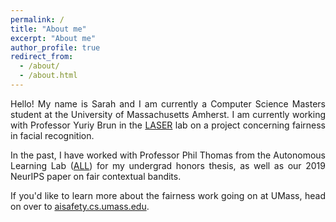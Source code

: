 ```yaml
---
permalink: /
title: "About me"
excerpt: "About me"
author_profile: true
redirect_from: 
  - /about/
  - /about.html
---
```


<div style="text-align: justify">

Hello! My name is Sarah and I am currently a Computer Science Masters student at the University of Massachusetts Amherst. I am currently working with Professor Yuriy Brun in the [LASER](http://laser.cs.umass.edu/ "LASER") lab on a project concerning fairness in facial recognition.

In the past, I have worked with Professor Phil Thomas from the Autonomous Learning Lab ([ALL](http://www-anw.cs.umass.edu/)) for my undergrad honors thesis, as well as our 2019 NeurIPS paper on fair contextual bandits.

If you'd like to learn more about the fairness work going on at UMass, head on over to [aisafety.cs.umass.edu](https://aisafety.cs.umass.edu/about.html).
</div>
